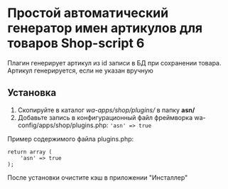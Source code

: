 # Простой автоматический генератор имен артикулов для товаров Shop-script 6

Плагин генерирует артикул из id записи в БД при сохранении товара. Артикул генерируется, если не указан вручную

## Установка

1. Скопируйте в каталог *wa-apps/shop/plugins/* в папку **asn/**
2. Добавьте запись в конфигурационный файл фреймворка wa-config/apps/shop/plugins.php: `'asn' => true`

Пример содержимого файла plugins.php:

    return array (
        'asn' => true
    );

После установки очистите кэш в приложении "Инсталлер"
